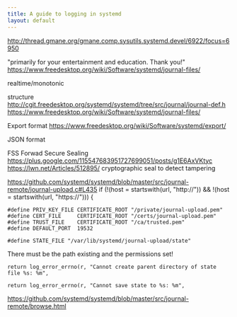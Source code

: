 ```yaml
---
title: A guide to logging in systemd
layout: default
---
```



http://thread.gmane.org/gmane.comp.sysutils.systemd.devel/6922/focus=6950

"primarily for your entertainment and education. Thank you!"
https://www.freedesktop.org/wiki/Software/systemd/journal-files/


realtime/monotonic


structure
http://cgit.freedesktop.org/systemd/systemd/tree/src/journal/journal-def.h
https://www.freedesktop.org/wiki/Software/systemd/journal-files/

Export format
https://www.freedesktop.org/wiki/Software/systemd/export/

JSON format



FSS Forwad Secure Sealing
https://plus.google.com/115547683951727699051/posts/g1E6AxVKtyc
https://lwn.net/Articles/512895/
cryptographic seal to detect tampering



https://github.com/systemd/systemd/blob/master/src/journal-remote/journal-upload.c#L435
if (!(host = startswith(url, "http://")) && !(host = startswith(url, "https://"))) {

```
#define PRIV_KEY_FILE CERTIFICATE_ROOT "/private/journal-upload.pem"
#define CERT_FILE     CERTIFICATE_ROOT "/certs/journal-upload.pem"
#define TRUST_FILE    CERTIFICATE_ROOT "/ca/trusted.pem"
#define DEFAULT_PORT  19532

#define STATE_FILE "/var/lib/systemd/journal-upload/state"
```

There must be the path existing and the permissions set!
```
return log_error_errno(r, "Cannot create parent directory of state file %s: %m",

return log_error_errno(r, "Cannot save state to %s: %m",
```


https://github.com/systemd/systemd/blob/master/src/journal-remote/browse.html
